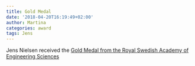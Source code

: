 ```yaml
---
title: Gold Medal
date: '2018-04-20T16:19:49+02:00'
author: Martina
categories: award
tags: Jens
---
```

Jens Nielsen received the [Gold Medal from the Royal Swedish Academy of Engineering Sciences](http://www.biosustain.dtu.dk/english/nyhedsbase/nyhed?id=16560A47-29E3-4C83-89A1-9D8A5081E18D)
